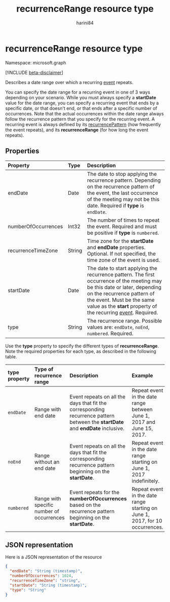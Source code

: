 ﻿---
title: "recurrenceRange resource type"
description: "Describes a date range over which a recurring event repeats. "
localization_priority: Normal
doc_type: resourcePageType
ms.prod: ""
author: "harini84"
---

# recurrenceRange resource type

Namespace: microsoft.graph

[!INCLUDE [beta-disclaimer](../../includes/beta-disclaimer.md)]

Describes a date range over which a recurring [event](event.md) repeats.

You can specify the date range for a recurring event in one of 3 ways depending on your scenario. While you must always specify a **startDate** value for the date range, you can specify a recurring event that ends by a specific date, or that doesn't end, or that ends after a specific number of occurrences. Note that the actual occurrences within the date range always follow the recurrence pattern that you specify for the recurring event. A recurring event is always defined by its [recurrencePattern](recurrencepattern.md) (how frequently the event repeats), and its **recurrenceRange** (for how long the event repeats).

## Properties

| Property            | Type   | Description                                                                                                                                                                                                                                                        |
| :------------------ | :----- | :----------------------------------------------------------------------------------------------------------------------------------------------------------------------------------------------------------------------------------------------------------------- |
| endDate             | Date   | The date to stop applying the recurrence pattern. Depending on the recurrence pattern of the event, the last occurrence of the meeting may not be this date. Required if **type** is `endDate`.                                                                    |
| numberOfOccurrences | Int32  | The number of times to repeat the event. Required and must be positive if **type** is `numbered`.                                                                                                                                                                  |
| recurrenceTimeZone  | String | Time zone for the **startDate** and **endDate** properties. Optional. If not specified, the time zone of the event is used.                                                                                                                                        |
| startDate           | Date   | The date to start applying the recurrence pattern. The first occurrence of the meeting may be this date or later, depending on the recurrence pattern of the event. Must be the same value as the **start** property of the recurring [event](event.md). Required. |
| type                | String | The recurrence range. Possible values are: `endDate`, `noEnd`, `numbered`. Required.                                                                                                                                                                               |

Use the **type** property to specify the different types of **recurrenceRange**. Note the required properties for each type, as described in the following table.

| type property | Type of recurrence range                  | Description                                                                                                                      | Example                                                                      | Required properties                              |
| :------------ | :---------------------------------------- | :------------------------------------------------------------------------------------------------------------------------------- | :--------------------------------------------------------------------------- | :----------------------------------------------- |
| `endDate`     | Range with end date                       | Event repeats on all the days that fit the corresponding recurrence pattern between the **startDate** and **endDate** inclusive. | Repeat event in the date range between June 1, 2017 and June 15, 2017.       | **type**, **startDate**, **endDate**             |
| `noEnd`       | Range without an end date                 | Event repeats on all the days that fit the corresponding recurrence pattern beginning on the **startDate**.                      | Repeat event in the date range starting on June 1, 2017 indefinitely.        | **type**, **startDate**                          |
| `numbered`    | Range with specific number of occurrences | Event repeats for the **numberOfOccurrences** based on the recurrence pattern beginning on the **startDate**.                    | Repeat event in the date range starting on June 1, 2017, for 10 occurrences. | **type**, **startDate**, **numberOfOccurrences** |

## JSON representation

Here is a JSON representation of the resource

<!-- {
  "blockType": "resource",
  "optionalProperties": [

  ],
  "@odata.type": "microsoft.graph.recurrenceRange"
}-->

```json
{
  "endDate": "String (timestamp)",
  "numberOfOccurrences": 1024,
  "recurrenceTimeZone": "string",
  "startDate": "String (timestamp)",
  "type": "String"
}

```

<!-- uuid: 8fcb5dbc-d5aa-4681-8e31-b001d5168d79
2015-10-25 14:57:30 UTC -->

<!--
{
  "type": "#page.annotation",
  "description": "recurrenceRange resource",
  "keywords": "",
  "section": "documentation",
  "tocPath": "",
  "suppressions": []
}
-->
